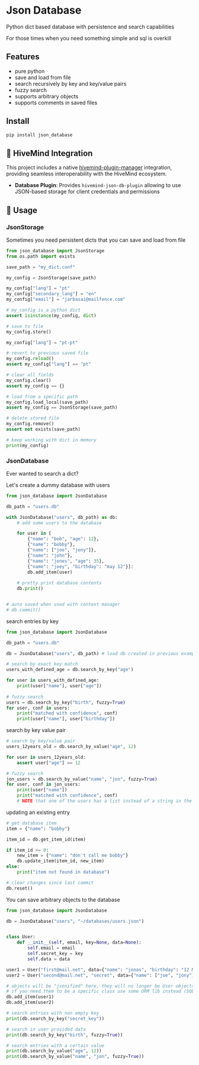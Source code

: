 # Json Database

Python dict based database with persistence and search capabilities

For those times when you need something simple and sql is overkill


## Features

- pure python
- save and load from file
- search recursively by key and key/value pairs
- fuzzy search
- supports arbitrary objects
- supports comments in saved files

## Install

```bash
pip install json_database
```


## 📡 HiveMind Integration

This project includes a native [hivemind-plugin-manager](https://github.com/JarbasHiveMind/hivemind-plugin-manager) integration, providing seamless interoperability with the HiveMind ecosystem.
- **Database Plugin**: Provides `hivemind-json-db-plugin` allowing to use JSON-based storage for client credentials and permissions
  
## 🐍 Usage


### JsonStorage

Sometimes you need persistent dicts that you can save and load from file

```python
from json_database import JsonStorage
from os.path import exists

save_path = "my_dict.conf"

my_config = JsonStorage(save_path)

my_config["lang"] = "pt"
my_config["secondary_lang"] = "en"
my_config["email"] = "jarbasai@mailfence.com"

# my_config is a python dict
assert isinstance(my_config, dict)

# save to file
my_config.store()

my_config["lang"] = "pt-pt"

# revert to previous saved file
my_config.reload()
assert my_config["lang"] == "pt"

# clear all fields
my_config.clear()
assert my_config == {}

# load from a specific path
my_config.load_local(save_path)
assert my_config == JsonStorage(save_path)

# delete stored file
my_config.remove()
assert not exists(save_path)

# keep working with dict in memory
print(my_config)
```

### JsonDatabase

Ever wanted to search a dict?

Let's create a dummy database with users

```python
from json_database import JsonDatabase

db_path = "users.db"

with JsonDatabase("users", db_path) as db:
    # add some users to the database

    for user in [
        {"name": "bob", "age": 12},
        {"name": "bobby"},
        {"name": ["joe", "jony"]},
        {"name": "john"},
        {"name": "jones", "age": 35},
        {"name": "joey", "birthday": "may 12"}]:
        db.add_item(user)
        
    # pretty print database contents
    db.print()


# auto saved when used with context manager
# db.commit()


```
         
search entries by key

```python
from json_database import JsonDatabase

db_path = "users.db"

db = JsonDatabase("users", db_path) # load db created in previous example

# search by exact key match
users_with_defined_age = db.search_by_key("age")

for user in users_with_defined_age:
    print(user["name"], user["age"])
    
# fuzzy search
users = db.search_by_key("birth", fuzzy=True)
for user, conf in users:
    print("matched with confidence", conf)
    print(user["name"], user["birthday"])
```

search by key value pair

```python
# search by key/value pair
users_12years_old = db.search_by_value("age", 12)

for user in users_12years_old:
    assert user["age"] == 12

# fuzzy search
jon_users = db.search_by_value("name", "jon", fuzzy=True)
for user, conf in jon_users:
    print(user["name"])
    print("matched with confidence", conf)
    # NOTE that one of the users has a list instead of a string in the name, it also matches
```

updating an existing entry

```python
# get database item
item = {"name": "bobby"}

item_id = db.get_item_id(item)

if item_id >= 0:
    new_item = {"name": "don't call me bobby"}
    db.update_item(item_id, new_item)
else:
    print("item not found in database")

# clear changes since last commit
db.reset()
```

You can save arbitrary objects to the database

```python
from json_database import JsonDatabase

db = JsonDatabase("users", "~/databases/users.json")


class User:
    def __init__(self, email, key=None, data=None):
        self.email = email
        self.secret_key = key
        self.data = data

user1 = User("first@mail.net", data={"name": "jonas", "birthday": "12 May"})
user2 = User("second@mail.net", "secret", data={"name": ["joe", "jony"], "age": 12})

# objects will be "jsonified" here, they will no longer be User objects
# if you need them to be a specific class use some ORM lib instead (SQLAlchemy is great)
db.add_item(user1)
db.add_item(user2)

# search entries with non empty key
print(db.search_by_key("secret_key"))

# search in user provided data
print(db.search_by_key("birth", fuzzy=True))

# search entries with a certain value
print(db.search_by_value("age", 12))
print(db.search_by_value("name", "jon", fuzzy=True))

```

